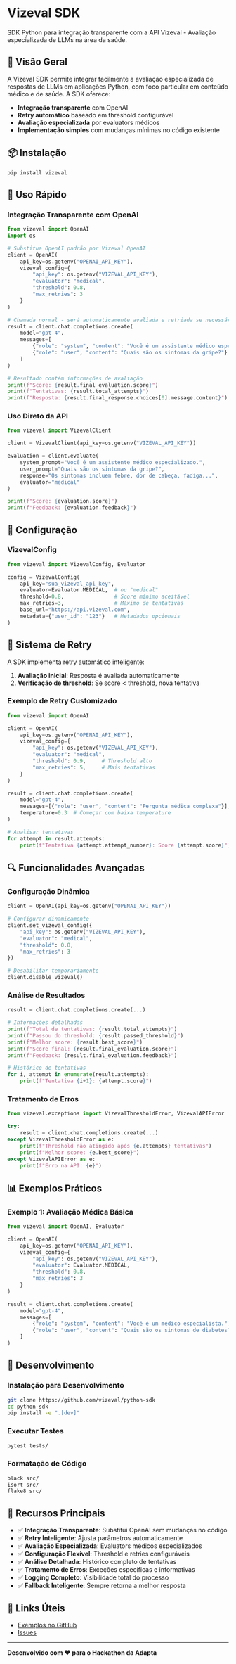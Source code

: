 # Vizeval SDK

SDK Python para integração transparente com a API Vizeval - Avaliação especializada de LLMs na área da saúde.

## 🎯 Visão Geral

A Vizeval SDK permite integrar facilmente a avaliação especializada de respostas de LLMs em aplicações Python, com foco particular em conteúdo médico e de saúde. A SDK oferece:

- **Integração transparente** com OpenAI
- **Retry automático** baseado em threshold configurável
- **Avaliação especializada** por evaluators médicos
- **Implementação simples** com mudanças mínimas no código existente

## 📦 Instalação

```bash
pip install vizeval
```

## 🚀 Uso Rápido

### Integração Transparente com OpenAI

```python
from vizeval import OpenAI
import os

# Substitua OpenAI padrão por Vizeval OpenAI
client = OpenAI(
    api_key=os.getenv("OPENAI_API_KEY"),
    vizeval_config={
        "api_key": os.getenv("VIZEVAL_API_KEY"),
        "evaluator": "medical",
        "threshold": 0.8,
        "max_retries": 3
    }
)

# Chamada normal - será automaticamente avaliada e retriada se necessário
result = client.chat.completions.create(
    model="gpt-4",
    messages=[
        {"role": "system", "content": "Você é um assistente médico especializado."},
        {"role": "user", "content": "Quais são os sintomas da gripe?"}
    ]
)

# Resultado contém informações de avaliação
print(f"Score: {result.final_evaluation.score}")
print(f"Tentativas: {result.total_attempts}")
print(f"Resposta: {result.final_response.choices[0].message.content}")
```

### Uso Direto da API

```python
from vizeval import VizevalClient

client = VizevalClient(api_key=os.getenv("VIZEVAL_API_KEY"))

evaluation = client.evaluate(
    system_prompt="Você é um assistente médico especializado.",
    user_prompt="Quais são os sintomas da gripe?",
    response="Os sintomas incluem febre, dor de cabeça, fadiga...",
    evaluator="medical"
)

print(f"Score: {evaluation.score}")
print(f"Feedback: {evaluation.feedback}")
```

## 🔧 Configuração

### VizevalConfig

```python
from vizeval import VizevalConfig, Evaluator

config = VizevalConfig(
    api_key="sua_vizeval_api_key",
    evaluator=Evaluator.MEDICAL,  # ou "medical"
    threshold=0.8,                # Score mínimo aceitável
    max_retries=3,                # Máximo de tentativas
    base_url="https://api.vizeval.com",
    metadata={"user_id": "123"}   # Metadados opcionais
)
```

## 🔄 Sistema de Retry

A SDK implementa retry automático inteligente:

1. **Avaliação inicial**: Resposta é avaliada automaticamente
2. **Verificação de threshold**: Se score < threshold, nova tentativa

### Exemplo de Retry Customizado

```python
from vizeval import OpenAI

client = OpenAI(
    api_key=os.getenv("OPENAI_API_KEY"),
    vizeval_config={
        "api_key": os.getenv("VIZEVAL_API_KEY"),
        "evaluator": "medical",
        "threshold": 0.9,     # Threshold alto
        "max_retries": 5,     # Mais tentativas
    }
)

result = client.chat.completions.create(
    model="gpt-4",
    messages=[{"role": "user", "content": "Pergunta médica complexa"}],
    temperature=0.3  # Começar com baixa temperature
)

# Analisar tentativas
for attempt in result.attempts:
    print(f"Tentativa {attempt.attempt_number}: Score {attempt.score}")
```

## 🔍 Funcionalidades Avançadas

### Configuração Dinâmica

```python
client = OpenAI(api_key=os.getenv("OPENAI_API_KEY"))

# Configurar dinamicamente
client.set_vizeval_config({
    "api_key": os.getenv("VIZEVAL_API_KEY"),
    "evaluator": "medical",
    "threshold": 0.8,
    "max_retries": 3
})

# Desabilitar temporariamente
client.disable_vizeval()
```

### Análise de Resultados

```python
result = client.chat.completions.create(...)

# Informações detalhadas
print(f"Total de tentativas: {result.total_attempts}")
print(f"Passou do threshold: {result.passed_threshold}")
print(f"Melhor score: {result.best_score}")
print(f"Score final: {result.final_evaluation.score}")
print(f"Feedback: {result.final_evaluation.feedback}")

# Histórico de tentativas
for i, attempt in enumerate(result.attempts):
    print(f"Tentativa {i+1}: {attempt.score}")
```

### Tratamento de Erros

```python
from vizeval.exceptions import VizevalThresholdError, VizevalAPIError

try:
    result = client.chat.completions.create(...)
except VizevalThresholdError as e:
    print(f"Threshold não atingido após {e.attempts} tentativas")
    print(f"Melhor score: {e.best_score}")
except VizevalAPIError as e:
    print(f"Erro na API: {e}")
```

## 📊 Exemplos Práticos

### Exemplo 1: Avaliação Médica Básica

```python
from vizeval import OpenAI, Evaluator

client = OpenAI(
    api_key=os.getenv("OPENAI_API_KEY"),
    vizeval_config={
        "api_key": os.getenv("VIZEVAL_API_KEY"),
        "evaluator": Evaluator.MEDICAL,
        "threshold": 0.8,
        "max_retries": 3
    }
)

result = client.chat.completions.create(
    model="gpt-4",
    messages=[
        {"role": "system", "content": "Você é um médico especialista."},
        {"role": "user", "content": "Quais são os sintomas de diabetes?"}
    ]
)
```

## 🔧 Desenvolvimento

### Instalação para Desenvolvimento

```bash
git clone https://github.com/vizeval/python-sdk
cd python-sdk
pip install -e ".[dev]"
```

### Executar Testes

```bash
pytest tests/
```

### Formatação de Código

```bash
black src/
isort src/
flake8 src/
```

## 🌟 Recursos Principais

- ✅ **Integração Transparente**: Substitui OpenAI sem mudanças no código
- ✅ **Retry Inteligente**: Ajusta parâmetros automaticamente
- ✅ **Avaliação Especializada**: Evaluators médicos especializados
- ✅ **Configuração Flexível**: Threshold e retries configuráveis
- ✅ **Análise Detalhada**: Histórico completo de tentativas
- ✅ **Tratamento de Erros**: Exceções específicas e informativas
- ✅ **Logging Completo**: Visibilidade total do processo
- ✅ **Fallback Inteligente**: Sempre retorna a melhor resposta

## 🔗 Links Úteis

- [Exemplos no GitHub](https://github.com/vizeval/python-sdk/tree/main/examples)
- [Issues](https://github.com/vizeval/python-sdk/issues)

---

**Desenvolvido com ❤️ para o Hackathon da Adapta**
